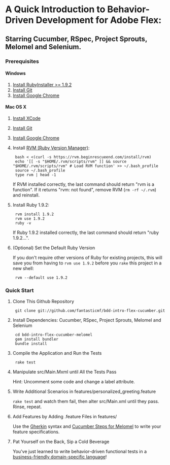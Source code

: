 # A Quick Introduction to Behavior-Driven Development for Adobe Flex: #

## Starring Cucumber, RSpec, Project Sprouts, Melomel and Selenium. ##



### Prerequisites ###

#### Windows ####

1. [Install RubyInstaller >= 1.9.2](http://rubyinstaller.org/downloads/)
2. [Install Git](http://code.google.com/p/msysgit/downloads/list?can=3)
3. [Install Google Chrome](http://google.com/chrome/)

#### Mac OS X ####

1. [Install XCode](http://developer.apple.com/xcode/)
2. [Install Git](http://code.google.com/p/git-osx-installer/downloads/list?can=3)
3. [Install Google Chrome](http://google.com/chrome/)
4. Install [RVM (Ruby Version Manager)](https://rvm.beginrescueend.com/):

        bash < <(curl -s https://rvm.beginrescueend.com/install/rvm)
        echo '[[ -s "$HOME/.rvm/scripts/rvm" ]] && source "$HOME/.rvm/scripts/rvm" # Load RVM function' >> ~/.bash_profile
        source ~/.bash_profile
        type rvm | head -1

    If RVM installed correctly, the last command should return "rvm is a function". If it returns "rvm: not found", remove RVM (`rm -rf ~/.rvm`) and reinstall.

5. Install Ruby 1.9.2:

        rvm install 1.9.2
        rvm use 1.9.2
        ruby -v

    If Ruby 1.9.2 installed correctly, the last command should return "ruby 1.9.2...".

6. (Optional) Set the Default Ruby Version

    If you don't require other versions of Ruby for existing projects, this will save you from having to `rvm use 1.9.2` before you `rake` this project in a new shell:

        rvm --default use 1.9.2



### Quick Start ###

1. Clone This Github Repository

        git clone git://github.com/fantasticmf/bdd-intro-flex-cucumber.git

2. Install Dependencies: Cucumber, RSpec, Project Sprouts, Melomel and Selenium

        cd bdd-intro-flex-cucumber-melomel
        gem install bundler
        bundle install

3. Compile the Application and Run the Tests

        rake test

4. Manipulate src/Main.Mxml until All the Tests Pass

    Hint: Uncomment some code and change a label attribute.

5. Write Additional Scenarios in features/personalized_greeting.feature

    `rake test` and watch them fail, then alter src/Main.xml until they pass. Rinse, repeat.

6. Add Features by Adding .feature Files in features/

    Use the [Gherkin](https://github.com/cucumber/cucumber/wiki/Gherkin) syntax and [Cucumber Steps for Melomel](http://melomel.info/Cucumber) to write your feature specifications.

7. Pat Yourself on the Back, Sip a Cold Beverage

    You've just learned to write behavior-driven functional tests in a [business-friendly domain-specific language](http://martinfowler.com/bliki/BusinessReadableDSL.html)!